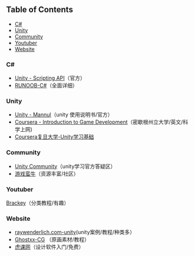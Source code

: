 ## Table of Contents
* [C#](#C#)
* [Unity](#Unity)
* [Community](#Community)
* [Youtuber](#Youtuber)
* [Website](#Website)


### C#

- [Unity - Scripting API](https://docs.unity3d.com/2017.2/Documentation/ScriptReference/index.html)（官方）
- [RUNOOB-C#](http://www.runoob.com/csharp/csharp-tutorial.html)（全面详细）

### Unity

- [Unity - Mannul](https://docs.unity3d.com/2017.2/Documentation/Manual/UnityManual.html)（unity 使用说明书/官方）
- [Coursera - Introduction to Game Development](https://www.coursera.org/learn/game-development/)（密歇根州立大学/英文/科学上网)
- [Coursera复旦大学-Unity学习基础](https://www.bilibili.com/video/av10755879/%20) 

### Community

- [Unity Community](https://unity3d.com/cn/community)（unity学习官方答疑区）
- [游戏蛮牛](http://www.manew.com/)（资源丰富/社区）


### Youtuber
[Brackey](https://www.youtube.com/channel/UCYbK_tjZ2OrIZFBvU6CCMiA)（分类教程/有趣）

### Website
- [raywenderlich.com-unity](https://www.raywenderlich.com/unity)(unity案例/教程/种类多）
- [Ghostxx-CG](http://ghostxx.com/) （原画素材/教程）
- [虎课网](https://huke88.com/)（设计软件入门/免费）
